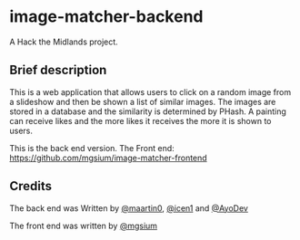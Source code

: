 # image-matcher-backend
A Hack the Midlands project.
## Brief description
This is a web application that allows users to click on a random image from a slideshow and then be shown a list of similar images. The images are stored in a database and the similarity is determined by PHash. A painting can receive likes and the more likes it receives the more it is shown to users.


This is the back end version. The Front end: https://github.com/mgsium/image-matcher-frontend

## Credits
The back end was Written by [@maartin0](https://github.com/maartin0), [@icen1](https://github.com/icen1) and [@AyoDev](https://github.com/AyoDev)

The front end was written by [@mgsium](https://github.com/mgsium/)
